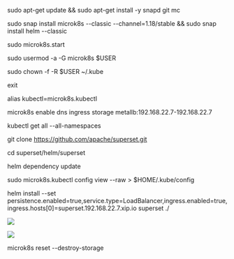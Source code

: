 
sudo apt-get update && sudo apt-get install -y snapd git mc

sudo snap install microk8s --classic --channel=1.18/stable && sudo snap install helm --classic

sudo microk8s.start

sudo usermod -a -G microk8s $USER

sudo chown -f -R $USER ~/.kube

exit

alias kubectl=microk8s.kubectl

microk8s enable dns ingress storage metallb:192.168.22.7-192.168.22.7 

kubectl get all --all-namespaces

git clone https://github.com/apache/superset.git

cd superset/helm/superset

helm dependency update

sudo microk8s.kubectl config view --raw > $HOME/.kube/config

helm install --set persistence.enabled=true,service.type=LoadBalancer,ingress.enabled=true,ingress.hosts[0]=superset.192.168.22.7.xip.io  superset ./


![](https://habrastorage.org/webt/_2/_s/51/_2_s51sdyzxalh_klruws0gtavq.png)


![](https://habrastorage.org/webt/9u/xu/bf/9uxubf90dkzh71hmb95kb1q0ica.png)


microk8s reset --destroy-storage

